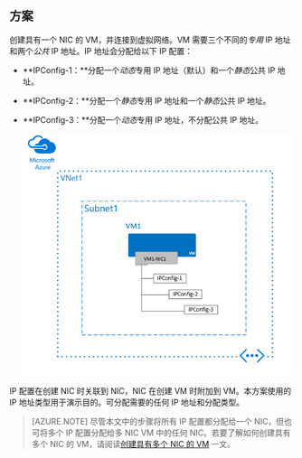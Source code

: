 ## <a name="Scenario"></a> 方案
创建具有一个 NIC 的 VM，并连接到虚拟网络。VM 需要三个不同的*专用* IP 地址和两个*公共* IP 地址。IP 地址会分配给以下 IP 配置：

* **IPConfig-1：**分配一个*动态*专用 IP 地址（默认）和一个*静态*公共 IP 地址。
* **IPConfig-2：**分配一个*静态*专用 IP 地址和一个*静态*公共 IP 地址。
* **IPConfig-3：**分配一个*动态*专用 IP 地址，不分配公共 IP 地址。
  
	![多个 IP 地址](./media/virtual-network-multiple-ip-addresses-scenario/OneNIC-3IP.png)  


IP 配置在创建 NIC 时关联到 NIC，NIC 在创建 VM 时附加到 VM。本方案使用的 IP 地址类型用于演示目的。可分配需要的任何 IP 地址和分配类型。

> [AZURE.NOTE]
尽管本文中的步骤将所有 IP 配置都分配给一个 NIC，但也可将多个 IP 配置分配给多 NIC VM 中的任何 NIC。若要了解如何创建具有多个 NIC 的 VM，请阅读[创建具有多个 NIC 的 VM](/documentation/articles/virtual-network-deploy-multinic-arm-ps/) 一文。

<!---HONumber=Mooncake_1226_2016-->
